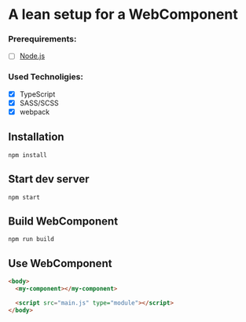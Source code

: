 # A lean setup for a WebComponent

### Prerequirements:

- [ ] [Node.js](https://nodejs.org)

### Used Technoligies:

- [x] TypeScript
- [x] SASS/SCSS
- [x] webpack

## Installation

```shell
npm install
```

## Start dev server

```shell
npm start
```

## Build WebComponent

```shell
npm run build
```

## Use WebComponent

```html
<body>
  <my-component></my-component>

  <script src="main.js" type="module"></script>
</body>
```
